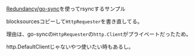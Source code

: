 [Redundancy/go-sync](https://github.com/Redundancy/go-sync)を使ってrsyncするサンプル

blocksourcesコピーして`HttpRequester`を書き直してる。

理由は、go-syncの`HttpRequester`の`http.Client`がプライベートだったため。

http.DefaultClientじゃないやつ使いたい時もあるし。